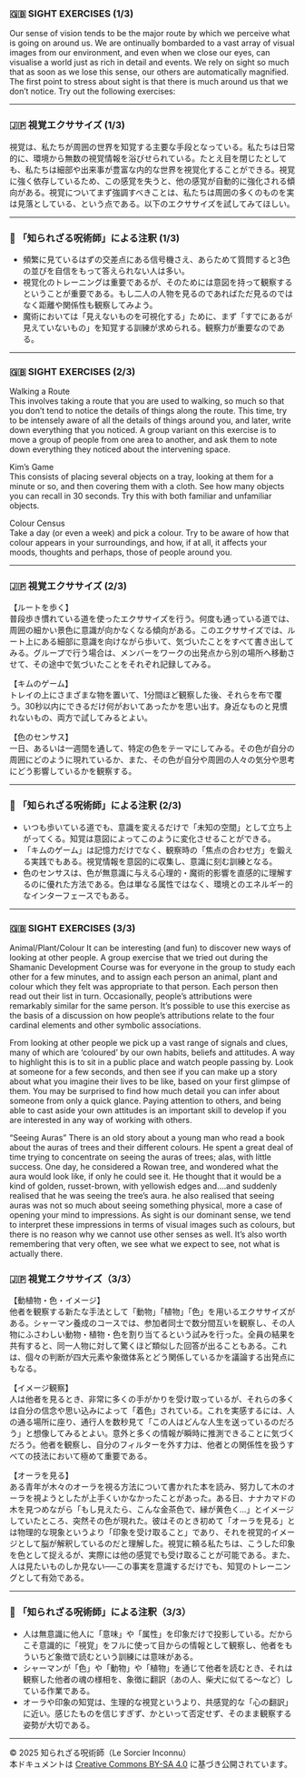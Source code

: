 ### 🇬🇧 SIGHT EXERCISES (1/3)

Our sense of vision tends to be the major route by which we perceive what is going on around us. We are ontinually bombarded to a vast array of visual images from our environment, and even when we close our eyes, can visualise a world just as rich in detail and events. We rely on sight so much that as soon as we lose this sense, our others are automatically magnified. The first point to stress about sight is that there is much around us that we don’t notice. Try out the following exercises:

---

### 🇯🇵 視覚エクササイズ (1/3)

視覚は、私たちが周囲の世界を知覚する主要な手段となっている。私たちは日常的に、環境から無数の視覚情報を浴びせられている。たとえ目を閉じたとしても、私たちは細部や出来事が豊富な内的な世界を視覚化することができる。視覚に強く依存しているため、この感覚を失うと、他の感覚が自動的に強化される傾向がある。視覚についてまず強調すべきことは、私たちは周囲の多くのものを実は見落としている、という点である。以下のエクササイズを試してみてほしい。

---

### 🐌 「知られざる呪術師」による注釈 (1/3)

- 頻繁に見ているはずの交差点にある信号機さえ、あらためて質問すると3色の並びを自信をもって答えられない人は多い。
- 視覚化のトレーニングは重要であるが、そのためには意図を持って観察するということが重要である。もし二人の人物を見るのであればただ見るのではなく距離や関係性も観察してみよう。
- 魔術においては「見えないものを可視化する」ために、まず「すでにあるが見えていないもの」を知覚する訓練が求められる。観察力が重要なのである。

---

### 🇬🇧 SIGHT EXERCISES (2/3)

Walking a Route  
This involves taking a route that you are used to walking, so much so that you don’t tend to notice the details of things along the route. This time, try to be intensely aware of all the details of things around you, and later, write down everything that you noticed. A group variant on this exercise is to move a group of people from one area to another, and ask them to note down everything they noticed about the intervening space.

Kim’s Game  
This consists of placing several objects on a tray, looking at them for a minute or so, and then covering them with a cloth. See how many objects you can recall in 30 seconds. Try this with both familiar and unfamiliar objects.

Colour Census  
Take a day (or even a week) and pick a colour. Try to be aware of how that colour appears in your surroundings, and how, if at all, it affects your moods, thoughts and perhaps, those of people around you.

---

### 🇯🇵 視覚エクササイズ (2/3)

【ルートを歩く】  
普段歩き慣れている道を使ったエクササイズを行う。何度も通っている道では、周囲の細かい景色に意識が向かなくなる傾向がある。このエクササイズでは、ルート上にある細部に意識を向けながら歩いて、気づいたことをすべて書き出してみる。グループで行う場合は、メンバーをワークの出発点から別の場所へ移動させて、その途中で気づいたことをそれぞれ記録してみる。

【キムのゲーム】  
トレイの上にさまざまな物を置いて、1分間ほど観察した後、それらを布で覆う。30秒以内にできるだけ何がおいてあったかを思い出す。身近なものと見慣れないもの、両方で試してみるとよい。

【色のセンサス】  
一日、あるいは一週間を通して、特定の色をテーマにしてみる。その色が自分の周囲にどのように現れているか、また、その色が自分や周囲の人々の気分や思考にどう影響しているかを観察する。

---

### 🐌 「知られざる呪術師」による注釈 (2/3)

- いつも歩いている道でも、意識を変えるだけで「未知の空間」として立ち上がってくる。知覚は意図によってこのように変化させることができる。
- 「キムのゲーム」は記憶力だけでなく、観察時の「焦点の合わせ方」を鍛える実践でもある。視覚情報を意図的に収集し、意識に刻む訓練となる。
- 色のセンサスは、色が無意識に与える心理的・魔術的影響を直感的に理解するのに優れた方法である。色は単なる属性ではなく、環境とのエネルギー的なインターフェースでもある。

---

### 🇬🇧 SIGHT EXERCISES (3/3)

Animal/Plant/Colour
It can be interesting (and fun) to discover new ways of looking at other people. A group exercise that we tried out during the Shamanic Development Course was for everyone in the group to study each other for a few minutes, and to assign each person an animal, plant and colour which they felt was appropriate to that person. Each person then read out their list in turn. Occasionally, people’s attributions were remarkably similar for the same person. It’s possible to use this exercise as the basis of a discussion on how people’s attributions relate to the four cardinal elements and other symbolic associations.

From looking at other people we pick up a vast range of signals and clues, many of which are ‘coloured’ by our own habits, beliefs and attitudes. A way to highlight this is to sit in a public place and watch people passing by. Look at someone for a few seconds, and then see if you can make up a story about what you imagine their lives to be like, based on your first glimpse of them. You may be surprised to find how much detail you can infer about someone from only a quick glance. Paying attention to others, and being able to cast aside your own attitudes is an important skill to develop if you are interested in any way of working with others.

“Seeing Auras”
There is an old story about a young man who read a book about the auras of trees and their different colours. He spent a great deal of time trying to concentrate on seeing the auras of trees; alas, with little success. One day, he considered a Rowan tree, and wondered what the aura would look like, if only he could see it. He thought that it would be a kind of golden, russet-brown, with yellowish edges and....and suddenly realised that he was seeing the tree’s aura. he also realised that seeing auras was not so much about seeing something physical, more a case of opening your mind to impressions. As sight is our dominant sense, we tend to interpret these impressions in terms of visual images such as colours, but there is no reason why we cannot use other senses as well. It’s also worth remembering that very often, we see what we expect to see, not what is actually there.

### 🇯🇵 視覚エクササイズ（3/3）

【動植物・色・イメージ】  
他者を観察する新たな手法として「動物」「植物」「色」を用いるエクササイズがある。シャーマン養成のコースでは、参加者同士で数分間互いを観察し、その人物にふさわしい動物・植物・色を割り当てるという試みを行った。全員の結果を共有すると、同一人物に対して驚くほど類似した回答が出ることもある。これは、個々の判断が四大元素や象徴体系とどう関係しているかを議論する出発点にもなる。

【イメージ観察】  
人は他者を見るとき、非常に多くの手がかりを受け取っているが、それらの多くは自分の信念や思い込みによって「着色」されている。これを実感するには、人の通る場所に座り、通行人を数秒見て「この人はどんな人生を送っているのだろう」と想像してみるとよい。意外と多くの情報が瞬時に推測できることに気づくだろう。他者を観察し、自分のフィルターを外す力は、他者との関係性を扱うすべての技法において極めて重要である。

【オーラを見る】  
ある青年が木々のオーラを視る方法について書かれた本を読み、努力して木のオーラを視ようとしたが上手くいかなかったことがあった。ある日、ナナカマドの木を見つめながら「もし見えたら、こんな金茶色で、縁が黄色く...」とイメージしていたところ、突然その色が現れた。彼はそのとき初めて「オーラを見る」とは物理的な現象というより「印象を受け取ること」であり、それを視覚的イメージとして脳が解釈しているのだと理解した。視覚に頼る私たちは、こうした印象を色として捉えるが、実際には他の感覚でも受け取ることが可能である。また、人は見たいものしか見ない──この事実を意識するだけでも、知覚のトレーニングとして有効である。

---

### 🐌 「知られざる呪術師」による注釈（3/3）

- 人は無意識に他人に「意味」や「属性」を印象だけで投影している。だからこそ意識的に「視覚」をフルに使って目からの情報として観察し、他者をもういちど象徴で読むという訓練には意味がある。
- シャーマンが「色」や「動物」や「植物」を通じて他者を読むとき、それは観察した他者の魂の様相を、象徴に翻訳（あの人、柴犬に似てる〜など）している作業である。
- オーラや印象の知覚は、生理的な視覚というより、共感覚的な「心の翻訳」に近い。感じたものを信じすぎず、かといって否定せず、そのまま観察する姿勢が大切である。
  
---

© 2025 知られざる呪術師（Le Sorcier Inconnu）  
本ドキュメントは [Creative Commons BY-SA 4.0](https://creativecommons.org/licenses/by-sa/4.0/deed.ja) に基づき公開されています。
